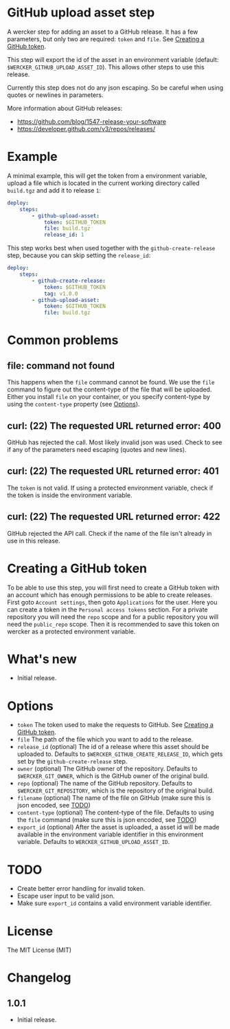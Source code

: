 # GitHub upload asset step

A wercker step for adding an asset to a GitHub release. It has a few parameters, but only two are required: `token` and `file`. See [Creating a GitHub token](#creating-a-github-token).

This step will export the id of the asset in an environment variable (default: `$WERCKER_GITHUB_UPLOAD_ASSET_ID`). This allows other steps to use this release.

Currently this step does not do any json escaping. So be careful when using quotes or newlines in parameters.

More information about GitHub releases:

- https://github.com/blog/1547-release-your-software
- https://developer.github.com/v3/repos/releases/

# Example

A minimal example, this will get the token from a environment variable, upload a file which is located in the current working directory called `build.tgz` and add it to release `1`:

``` yaml
deploy:
    steps:
        - github-upload-asset:
            token: $GITHUB_TOKEN
            file: build.tgz
            release_id: 1
```

This step works best when used together with the `github-create-release` step, because you can skip setting the `release_id`:

``` yaml
deploy:
    steps:
        - github-create-release:
            token: $GITHUB_TOKEN
            tag: v1.0.0
        - github-upload-asset:
            token: $GITHUB_TOKEN
            file: build.tgz
```

# Common problems

## file: command not found

This happens when the `file` command cannot be found. We use the `file` command to figure out the content-type of the file that will be uploaded. Either you install `file` on your container, or you specify content-type by using the `content-type` property (see [Options](#options)).

## curl: (22) The requested URL returned error: 400

GitHub has rejected the call. Most likely invalid json was used. Check to see if any of the parameters need escaping (quotes and new lines).

## curl: (22) The requested URL returned error: 401

The `token` is not valid. If using a protected environment variable, check if the token is inside the environment variable.

## curl: (22) The requested URL returned error: 422

GitHub rejected the API call. Check if the name of the file isn't already in use in this release.

# Creating a GitHub token

To be able to use this step, you will first need to create a GitHub token with an account which has enough permissions to be able to create releases. First goto `Account settings`, then goto `Applications` for the user. Here you can create a token in the `Personal access tokens` section. For a private repository you will need the `repo` scope and for a public repository you will need the `public_repo` scope. Then it is recommended to save this token on wercker as a protected environment variable.

# What's new

- Initial release.

# Options

- `token` The token used to make the requests to GitHub. See [Creating a GitHub token](#creating-a-github-token).
- `file` The path of the file which you want to add to the release.
- `release_id` (optional) The id of a release where this asset should be uploaded to. Defaults to `$WERCKER_GITHUB_CREATE_RELEASE_ID`, which gets set by the `github-create-release` step.
- `owner` (optional) The GitHub owner of the repository. Defaults to `$WERCKER_GIT_OWNER`, which is the GitHub owner of the original build.
- `repo` (optional) The name of the GitHub repository. Defaults to `$WERCKER_GIT_REPOSITORY`, which is the repository of the original build.
- `filename` (optional) The name of the file on GitHub (make sure this is json encoded, see [TODO](#todo))
- `content-type` (optional) The content-type of the file. Defaults to using the `file` command (make sure this is json encoded, see [TODO](#todo))
- `export_id` (optional) After the asset is uploaded, a asset id will be made available in the environment variable identifier in this environment variable. Defaults to `WERCKER_GITHUB_UPLOAD_ASSET_ID`.

# TODO

- Create better error handling for invalid token.
- Escape user input to be valid json.
- Make sure `export_id` contains a valid environment variable identifier.

# License

The MIT License (MIT)

# Changelog

## 1.0.1

- Initial release.
